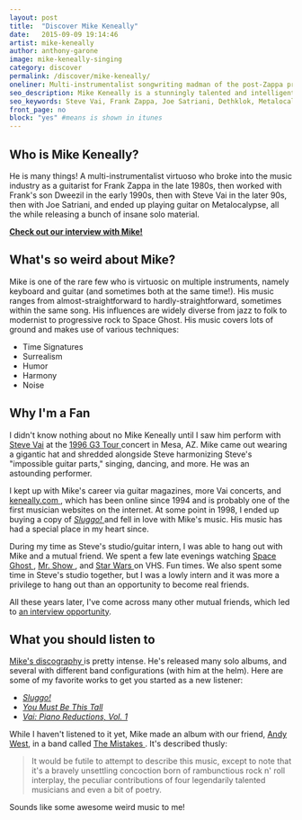 ```yaml
---
layout: post
title:  "Discover Mike Keneally"
date:   2015-09-09 19:14:46
artist: mike-keneally
author: anthony-garone
image: mike-keneally-singing
category: discover
permalink: /discover/mike-keneally/
oneliner: Multi-instrumentalist songwriting madman of the post-Zappa prog rock era.
seo_description: Mike Keneally is a stunningly talented and intelligent musician who has worked with Frank Zappa, Steve Vai, Joe Satriani, and more.
seo_keywords: Steve Vai, Frank Zappa, Joe Satriani, Dethklok, Metalocalypse, The Residents, King Crimson, Henry Cow, Joni Mitchell, Bob Dylan, The Beatles, Alice Cooper, The Rolling Stones, Simon & Garfunkel, Miles Davis, John Coltrane, Scambot, Nonkertompf, Wooden Smoke
front_page: no
block: "yes" #means is shown in itunes
---
```

## Who is Mike Keneally?

He is many things! A multi-instrumentalist virtuoso who broke into the music industry as a guitarist for Frank Zappa in the late 1980s, then worked with Frank's son Dweezil in the early 1990s, then with Steve Vai in the later 90s, then with Joe Satriani, and ended up playing guitar on Metalocalypse, all the while releasing a bunch of insane solo material.

**[<i class="fab fa-youtube-play"></i> Check out our interview with Mike!](/interview/mike-keneally)**

## What's so weird about Mike?

Mike is one of the rare few who is virtuosic on multiple instruments, namely keyboard and guitar (and sometimes both at the same time!). His music ranges from almost-straightforward to hardly-straightforward, sometimes within the same song. His influences are widely diverse from jazz to folk to modernist to progressive rock to Space Ghost. His music covers lots of ground and makes use of various techniques:

- Time Signatures
- Surrealism
- Humor
- Harmony
- Noise

## Why I'm a Fan

I didn't know nothing about no Mike Keneally until I saw him perform with [Steve Vai](/discover/steve-vai) at the [1996 G3 Tour <i class="non-mwm fa fa-external-link-square"></i>](https://en.wikipedia.org/wiki/G3_(tour)#1996) concert in Mesa, AZ. Mike came out wearing a gigantic hat and shredded alongside Steve harmonizing Steve's "impossible guitar parts," singing, dancing, and more. He was an astounding performer.

I kept up with Mike's career via guitar magazines, more Vai concerts, and [keneally.com <i class="non-mwm fa fa-external-link-square"></i>](http://keneally.com), which has been online since 1994 and is probably one of the first musician websites on the internet. At some point in 1998, I ended up buying a copy of _[Sluggo! <i class="non-mwm fa fa-external-link-square"></i>](http://www.keneally.com/music/discography-mike-keneally/sluggo/)_ and fell in love with Mike's music. His music has had a special place in my heart since.

During my time as Steve's studio/guitar intern, I was able to hang out with Mike and a mutual friend. We spent a few late evenings watching [Space Ghost <i class="non-mwm fa fa-external-link-square"></i>](https://en.wikipedia.org/wiki/Space_Ghost_Coast_to_Coast), [Mr. Show <i class="non-mwm fa fa-external-link-square"></i>](https://en.wikipedia.org/wiki/Mr._Show_with_Bob_and_David), and [Star Wars <i class="non-mwm fa fa-external-link-square"></i>](https://en.wikipedia.org/wiki/Star_Wars) on VHS. Fun times. We also spent some time in Steve's studio together, but I was a lowly intern and it was more a privilege to hang out than an opportunity to become real friends.

All these years later, I've come across many other mutual friends, which led to [an interview opportunity](/interview/mike-keneally).

## What you should listen to

[Mike's discography <i class="non-mwm fa fa-external-link-square"></i>](https://en.wikipedia.org/wiki/Mike_Keneally#Discography) is pretty intense. He's released many solo albums, and several with different band configurations (with him at the helm). Here are some of my favorite works to get you started as a new listener:

- _[Sluggo! <i class="non-mwm fa fa-external-link-square"></i>](http://store.keneally.com/collections/cd-dvds/products/mike-keneally-beer-for-dolphins-sluggo-deluxe-1-cd-2-dvd-download)_
- _[You Must Be This Tall <i class="non-mwm fa fa-external-link-square"></i>](http://store.keneally.com/products/mike-keneally-you-must-be-this-tall)_
- _[Vai: Piano Reductions, Vol. 1 <i class="non-mwm fa fa-external-link-square"></i>](http://store.keneally.com/collections/cd-dvds/products/lwh-1005)_

While I haven't listened to it yet, Mike made an album with our friend, [Andy West](/interview/andy-west), in a band called [The Mistakes <i class="non-mwm fa fa-external-link-square"></i>](http://store.keneally.com/products/ex-2303d). It's described thusly:

> It would be futile to attempt to describe this music, except to note that it's a bravely unsettling concoction born of rambunctious rock n' roll interplay, the peculiar contributions of four legendarily talented musicians and even a bit of poetry.

Sounds like some awesome weird music to me!
